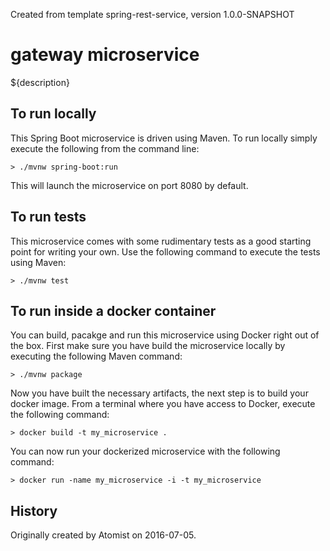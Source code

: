 Created from template spring-rest-service, version 1.0.0-SNAPSHOT

gateway microservice
===========================

${description}

To run locally
--------------

This Spring Boot microservice is driven using Maven. To run locally simply execute the following from the command line:

```shell
> ./mvnw spring-boot:run
```

This will launch the microservice on port 8080 by default.

To run tests
------------

This microservice comes with some rudimentary tests as a good starting point for writing your own. Use the following command to execute the tests using Maven:

```shell
> ./mvnw test
```

To run inside a docker container
--------------------------------

You can build, pacakge and run this microservice using Docker right out of the box. First make sure you have build the microservice locally by executing the following Maven command:

```shell
> ./mvnw package
```

Now you have built the necessary artifacts, the next step is to build your docker image. From a terminal where you have access to Docker, execute the following command:

```shell
> docker build -t my_microservice .
```

You can now run your dockerized microservice with the following command:

```shell
> docker run -name my_microservice -i -t my_microservice
```

History
-------

Originally created by Atomist on 2016-07-05.
